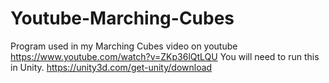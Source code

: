 # Youtube-Marching-Cubes
Program used in my Marching Cubes video on youtube
https://www.youtube.com/watch?v=ZKp36lQtLQU
You will need to run this in Unity. https://unity3d.com/get-unity/download
